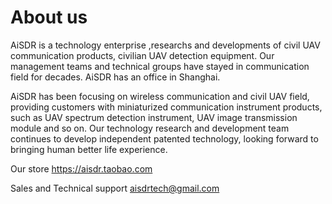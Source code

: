 #  About us
AiSDR is a technology enterprise ,researchs and developments of civil UAV communication products, civilian UAV detection equipment. Our management teams and technical groups have stayed in communication field for decades.  AiSDR has an office in Shanghai.

AiSDR has been focusing on wireless communication and civil UAV field, providing customers with miniaturized communication instrument products, such as UAV spectrum detection instrument, UAV image transmission module and so on. Our technology research and development team continues to develop independent patented technology, looking forward to bringing human better life experience.

Our store
https://aisdr.taobao.com

Sales and Technical support
aisdrtech@gmail.com